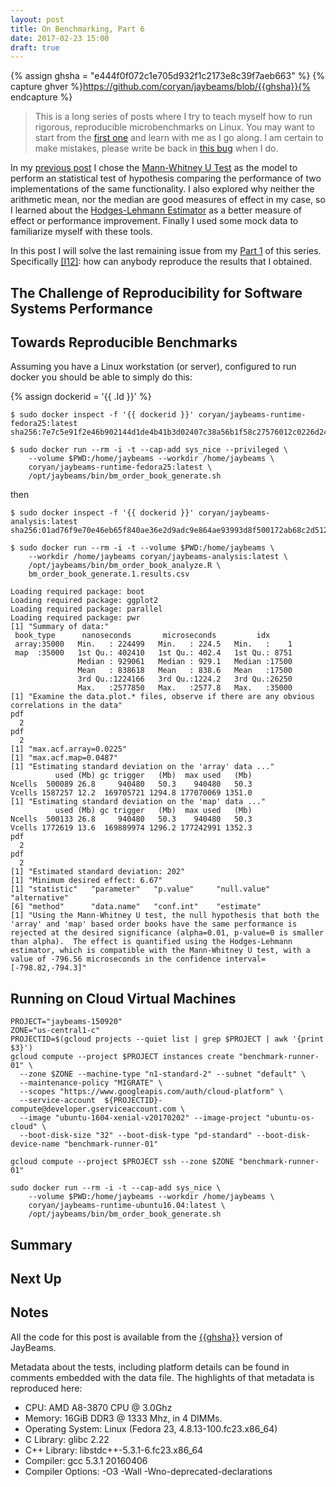 ```yaml
---
layout: post
title: On Benchmarking, Part 6
date: 2017-02-23 15:00
draft: true
---
```


{% assign ghsha = "e444f0f072c1e705d932f1c2173e8c39f7aeb663" %}
{% capture ghver %}https://github.com/coryan/jaybeams/blob/{{ghsha}}{% endcapture %}

> This is a long series of posts where I try to teach myself how to
> run rigorous, reproducible microbenchmarks on Linux.  You may
> want to start from the [first one](/2017/01/04/on-benchmarking-part-1/)
> and learn with me as I go along.
> I am certain to make mistakes, please write be back in
> [this bug](https://github.com/coryan/coryan.github.io/issues/1) when
> I do.

In my [previous post]({{page.previous.url}}) I chose the [Mann-Whitney U
Test](https://en.wikipedia.org/wiki/Mann%E2%80%93Whitney_U_test)
as the model to perform an statistical test of hypothesis comparing the performance of
two implementations of the same functionality.
I also explored why neither the arithmetic mean, nor the median are good measures of effect
in my case, so I learned about the [Hodges-Lehmann
Estimator](https://en.wikipedia.org/wiki/Hodges%E2%80%93Lehmann_estimator)
as a better measure of effect or performance improvement.
Finally I used some mock data to familiarize myself with these tools.

In this post I will solve the last remaining issue from my
[Part 1](/2017/01/04/on-benchmarking-part-1/) of this series.
Specifically [[I12]][issue 12]: how can anybody reproduce the results
that I obtained.

## The Challenge of Reproducibility for Software Systems Performance

## Towards Reproducible Benchmarks

Assuming you have a Linux workstation (or server), configured to run
docker you should be able to simply do this:

{% assign dockerid = '{{ .Id }}' %}
```
$ sudo docker inspect -f '{{ dockerid }}' coryan/jaybeams-runtime-fedora25:latest
sha256:7e7c5e91f2e46b902144d1de4b41b3d02407c38a56b1f58c27576012c0226d24

$ sudo docker run --rm -i -t --cap-add sys_nice --privileged \
    --volume $PWD:/home/jaybeams --workdir /home/jaybeams \
    coryan/jaybeams-runtime-fedora25:latest \
    /opt/jaybeams/bin/bm_order_book_generate.sh
```

then 

```
$ sudo docker inspect -f '{{ dockerid }}' coryan/jaybeams-analysis:latest
sha256:01ad76f9e70e46eb65f840ae36e2d9adc9e864ae93993d8f500172ab68c2d512

$ sudo docker run --rm -i -t --volume $PWD:/home/jaybeams \
    --workdir /home/jaybeams coryan/jaybeams-analysis:latest \
    /opt/jaybeams/bin/bm_order_book_analyze.R \
    bm_order_book_generate.1.results.csv
```

```
Loading required package: boot
Loading required package: ggplot2
Loading required package: parallel
Loading required package: pwr
[1] "Summary of data:"
 book_type      nanoseconds       microseconds         idx       
 array:35000   Min.   : 224499   Min.   : 224.5   Min.   :    1  
 map  :35000   1st Qu.: 402410   1st Qu.: 402.4   1st Qu.: 8751  
               Median : 929061   Median : 929.1   Median :17500  
               Mean   : 838618   Mean   : 838.6   Mean   :17500  
               3rd Qu.:1224166   3rd Qu.:1224.2   3rd Qu.:26250  
               Max.   :2577850   Max.   :2577.8   Max.   :35000  
[1] "Examine the data.plot.* files, observe if there are any obvious correlations in the data"
pdf 
  2 
pdf 
  2 
[1] "max.acf.array=0.0225"
[1] "max.acf.map=0.0487"
[1] "Estimating standard deviation on the 'array' data ..."
          used (Mb) gc trigger   (Mb)  max used   (Mb)
Ncells  500089 26.8     940480   50.3    940480   50.3
Vcells 1587257 12.2  169705721 1294.8 177070069 1351.0
[1] "Estimating standard deviation on the 'map' data ..."
          used (Mb) gc trigger   (Mb)  max used   (Mb)
Ncells  500133 26.8     940480   50.3    940480   50.3
Vcells 1772619 13.6  169889974 1296.2 177242991 1352.3
pdf 
  2 
pdf 
  2 
[1] "Estimated standard deviation: 202"
[1] "Minimum desired effect: 6.67"
[1] "statistic"   "parameter"   "p.value"     "null.value"  "alternative"
[6] "method"      "data.name"   "conf.int"    "estimate"   
[1] "Using the Mann-Whitney U test, the null hypothesis that both the 'array' and 'map' based order books have the same performance is rejected at the desired significance (alpha=0.01, p-value=0 is smaller than alpha).  The effect is quantified using the Hodges-Lehmann estimator, which is compatible with the Mann-Whitney U test, with a value of -796.56 microseconds in the confidence interval=[-798.82,-794.3]"
```

## Running on Cloud Virtual Machines


```
PROJECT="jaybeams-150920"
ZONE="us-central1-c"
PROJECTID=$(gcloud projects --quiet list | grep $PROJECT | awk '{print $3}')
gcloud compute --project $PROJECT instances create "benchmark-runner-01" \
  --zone $ZONE --machine-type "n1-standard-2" --subnet "default" \
  --maintenance-policy "MIGRATE" \
  --scopes "https://www.googleapis.com/auth/cloud-platform" \
  --service-account  ${PROJECTID}-compute@developer.gserviceaccount.com \
  --image "ubuntu-1604-xenial-v20170202" --image-project "ubuntu-os-cloud" \
  --boot-disk-size "32" --boot-disk-type "pd-standard" --boot-disk-device-name "benchmark-runner-01"

gcloud compute --project $PROJECT ssh --zone $ZONE "benchmark-runner-01"

sudo docker run --rm -i -t --cap-add sys_nice \
    --volume $PWD:/home/jaybeams --workdir /home/jaybeams \
    coryan/jaybeams-runtime-ubuntu16.04:latest \
    /opt/jaybeams/bin/bm_order_book_generate.sh

```

## Summary

## Next Up

## Notes

All the code for this post is available from the
[{{ghsha}}](https://github.com/coryan/jaybeams/tree/{{ghsha}})
version of JayBeams.

Metadata about the tests, including platform details can be found in
comments embedded with the data file.
The highlights of that metadata is reproduced here:

* CPU: AMD A8-3870 CPU @ 3.0Ghz
* Memory: 16GiB DDR3 @ 1333 Mhz, in 4 DIMMs.
* Operating System: Linux (Fedora 23, 4.8.13-100.fc23.x86_64)
* C Library: glibc 2.22
* C++ Library: libstdc++-5.3.1-6.fc23.x86_64
* Compiler: gcc 5.3.1 20160406
* Compiler Options: -O3 -Wall -Wno-deprecated-declarations

[issue 12]: /2017/01/04/on-benchmarking-part-1/#bad-not-reproducible
